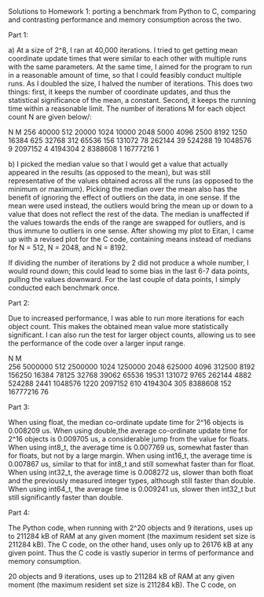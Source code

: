 Solutions to Homework 1: porting a benchmark from Python to C, comparing and contrasting performance and memory consumption across the two.

Part 1:

a) At a size of 2^8, I ran at 40,000 iterations. I tried to get getting mean coordinate update times that were similar to each other with multiple runs with the same parameters. At the same time, I aimed for the program to run in a reasonable amount of time, so that I could feasibly conduct multiple runs. As I doubled the size, I halved the number of iterations. This does two things: first, it keeps the number of coordinate updates, and thus the statistical significance of the mean, a constant. Second, it keeps the running time within a reasonable limit. The number of iterations M for each object count N are given below/:

N           M
256         40000
512         20000
1024        10000
2048        5000
4096        2500
8192        1250
16384       625
32768       312
65536       156
131072      78
262144      39
524288      19
1048576     9
2097152     4
4194304     2
8388608     1
16777216    1

b) I picked the median value so that I would get a value that actually appeared in the results (as opposed to the mean), but was still representative of the values obtained across all the runs (as opposed to the minimum or maximum). Picking the median over the mean also has the benefit of ignoring the effect of outliers on the data, in one sense. If the mean were used instead, the outliers would bring the mean up or down to a value that does not reflect the rest of the data. The median is unaffected if the values towards the ends of the range are swapped for outliers, and is thus immune to outliers in one sense. After showing my plot to Eitan, I came up with a revised plot for the C code, containing means instead of medians for N = 512, N = 2048, and N = 8192.

If dividing the number of iterations by 2 did not produce a whole number, I would round down; this could lead to some bias in the last 6-7 data points, pulling the values downward. For the last couple of data points, I simply conducted each benchmark once.

Part 2:

Due to increased performance, I was able to run more iterations for each object count. This makes the obtained mean value more statistically significant. I can also run the test for larger object counts, allowing us to see the performance of the code over a larger input range.

N       	M    
256			5000000 
512			2500000 
1024		1250000 
2048		625000 
4096		312500 
8192		156250 
16384		78125 
32768		39062 
65536		19531 
131072		9765 
262144		4882 
524288		2441 
1048576		1220 
2097152		610 
4194304		305 
8388608		152 
16777216	76 

Part 3:

When using float, the median co-ordinate update time for 2^16 objects is 0.008209 us.
When using double,the average co-ordinate update time for 2^16 objects is 0.009705 us, a considerable jump from the value for floats.
When using int8_t, the average time is 0.007769 us, somewhat faster than for floats, but not by a large margin.
When using int16_t, the average time is 0.007867 us, similar to that for int8_t and still somewhat faster than for float.
When using int32_t, the average time is 0.008272 us, slower than both float and the previously measured integer types, although still faster than double.
When using int64_t, the average time is 0.009241 us, slower then int32_t but still significantly faster than double.

Part 4:

The Python code, when running with 2^20 objects and 9 iterations, uses up to 211284 kB of RAM at any given moment (the maximum resident set size is 211284 kB). The C code, on the other hand, uses only up to 26176 kB at any given point. Thus the C code is vastly superior in terms of performance and memory consumption.

20 objects and 9 iterations, uses up to 211284 kB of RAM at any given moment (the maximum resident set size is 211284 kB). The C code, on 
